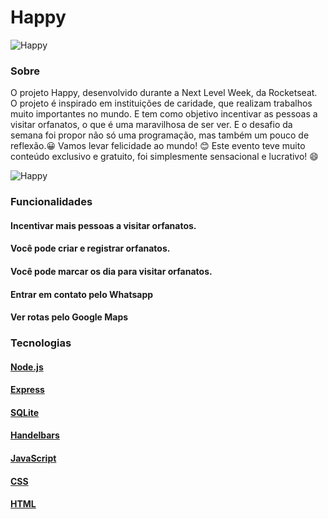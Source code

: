 # Happy 
          
   ![Happy](https://user-images.githubusercontent.com/59374587/95769432-3c361a00-0c8e-11eb-8ce7-9ee9a66f32af.png)
### Sobre
O projeto Happy, desenvolvido durante a Next Level Week, da Rocketseat.
O projeto é inspirado em instituições de caridade, que realizam trabalhos muito importantes no mundo. E tem como objetivo incentivar as pessoas a visitar orfanatos, o que é uma maravilhosa de ser ver.
E o desafio da semana foi propor não só uma programação, mas também um pouco de reflexão.😀
Vamos levar felicidade ao mundo! 😊
Este evento teve muito conteúdo exclusivo e gratuito, foi simplesmente sensacional e lucrativo! 😄

![Happy](https://user-images.githubusercontent.com/64798575/96478835-88450980-120e-11eb-9662-a013f90aec74.png)

### Funcionalidades
####  Incentivar mais pessoas a visitar orfanatos.
#### Você pode criar e registrar orfanatos.
#### Você pode marcar os dia para visitar orfanatos.
#### Entrar em contato pelo Whatsapp
#### Ver rotas pelo Google Maps

### Tecnologias
#### [Node.js](https://nodejs.org/en/)
#### [Express](https://expressjs.com/pt-br/)
#### [SQLite](https://www.sqlite.org/index.html)
#### [Handelbars](https://handlebarsjs.com/)
#### [JavaScript](https://www.javascript.com/)
#### [CSS](https://developer.mozilla.org/pt-BR/docs/Web/CSS)
#### [HTML](https://html.com/)



